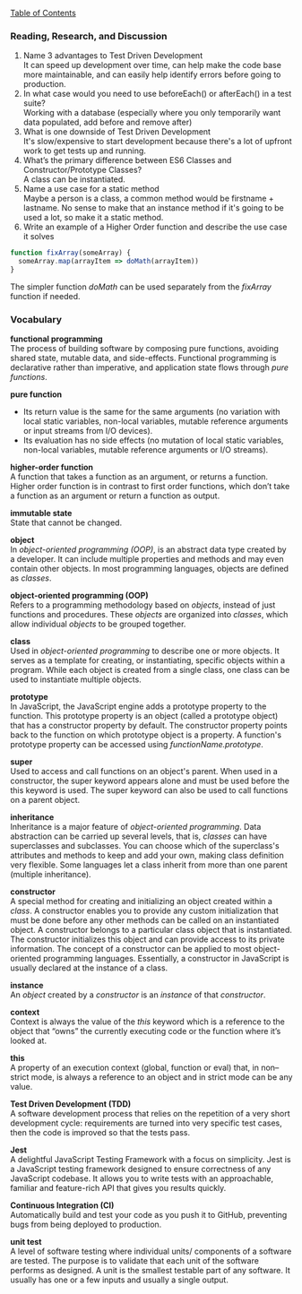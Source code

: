 [Table of Contents](https://github.com/logantscott/june2020_reading)

### Reading, Research, and Discussion
1. Name 3 advantages to Test Driven Development  
It can speed up development over time, can help make the code base more maintainable, and can easily help identify errors before going to production.
1. In what case would you need to use beforeEach() or afterEach() in a test suite?  
Working with a database (especially where you only temporarily want data populated, add before and remove after)
1. What is one downside of Test Driven Development  
It's slow/expensive to start development because there's a lot of upfront work to get tests up and running.
1. What’s the primary difference between ES6 Classes and Constructor/Prototype Classes?  
A class can be instantiated. 
1. Name a use case for a static method  
Maybe a person is a class, a common method would be firstname + lastname. No sense to make that an instance method if it's going to be used a lot, so make it a static method.
1. Write an example of a Higher Order function and describe the use case it solves  
```javascript
function fixArray(someArray) {
  someArray.map(arrayItem => doMath(arrayItem))
}
```
The simpler function *doMath* can be used separately from the *fixArray* function if needed.


### Vocabulary
**functional programming**  
The process of building software by composing pure functions, avoiding shared state, mutable data, and side-effects. Functional programming is declarative rather than imperative, and application state flows through *pure functions*.

**pure function**  
- Its return value is the same for the same arguments (no variation with local static variables, non-local variables, mutable reference arguments or input streams from I/O devices). 
- Its evaluation has no side effects (no mutation of local static variables, non-local variables, mutable reference arguments or I/O streams).

**higher-order function**  
A function that takes a function as an argument, or returns a function. Higher order function is in contrast to first order functions, which don’t take a function as an argument or return a function as output.

**immutable state**  
State that cannot be changed.

**object**  
In *object-oriented programming (OOP)*, is an abstract data type created by a developer. It can include multiple properties and methods and may even contain other objects. In most programming languages, objects are defined as *classes*.

**object-oriented programming (OOP)**  
Refers to a programming methodology based on *objects*, instead of just functions and procedures. These *objects* are organized into *classes*, which allow individual *objects* to be grouped together.

**class**  
Used in *object-oriented programming* to describe one or more objects. It serves as a template for creating, or instantiating, specific objects within a program. While each object is created from a single class, one class can be used to instantiate multiple objects.

**prototype**  
In JavaScript, the JavaScript engine adds a prototype property to the function. This prototype property is an object (called a prototype object) that has a constructor property by default. The constructor property points back to the function on which prototype object is a property. A function's prototype property can be accessed using *functionName.prototype*.

**super**  
Used to access and call functions on an object's parent. When used in a constructor, the super keyword appears alone and must be used before the this keyword is used. The super keyword can also be used to call functions on a parent object.

**inheritance**  
Inheritance is a major feature of *object-oriented programming*.  Data abstraction can be carried up several levels, that is, *classes* can have superclasses and subclasses. You can choose which of the superclass's attributes and methods to keep and add your own, making class definition very flexible. Some languages let a class inherit from more than one parent (multiple inheritance).

**constructor**  
A special method for creating and initializing an object created within a *class*. A constructor enables you to provide any custom initialization that must be done before any other methods can be called on an instantiated object. A constructor belongs to a particular class object that is instantiated. The constructor initializes this object and can provide access to its private information. The concept of a constructor can be applied to most object-oriented programming languages. Essentially, a constructor in JavaScript is usually declared at the instance of a class.

**instance**  
An *object* created by a *constructor* is an *instance* of that *constructor*.

**context**  
Context is always the value of the *this* keyword which is a reference to the object that “owns” the currently executing code or the function where it’s looked at.

**this**  
A property of an execution context (global, function or eval) that, in non–strict mode, is always a reference to an object and in strict mode can be any value.

**Test Driven Development (TDD)**  
A software development process that relies on the repetition of a very short development cycle: requirements are turned into very specific test cases, then the code is improved so that the tests pass.

**Jest**  
A delightful JavaScript Testing Framework with a focus on simplicity. Jest is a JavaScript testing framework designed to ensure correctness of any JavaScript codebase. It allows you to write tests with an approachable, familiar and feature-rich API that gives you results quickly.

**Continuous Integration (CI)**  
Automatically build and test your code as you push it to GitHub, preventing bugs from being deployed to production.

**unit test**  
A level of software testing where individual units/ components of a software are tested. The purpose is to validate that each unit of the software performs as designed. A unit is the smallest testable part of any software. It usually has one or a few inputs and usually a single output.